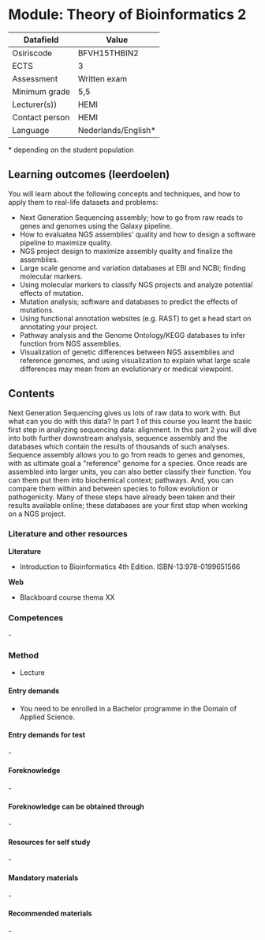 # Module: Theory of Bioinformatics 2

| Datafield  | Value |
| ------------- | ------------- |
| Osiriscode  | BFVH15THBIN2  |
| ECTS  | 3 |
| Assessment  | Written exam |
| Minimum grade  | 5,5 |
| Lecturer(s))  | HEMI |
| Contact person  | HEMI |
| Language  | Nederlands/English* |
\* depending on the student population

## Learning outcomes (leerdoelen)

You will learn about the following concepts and techniques, and how to apply them to real-life datasets and problems: 
 
- Next Generation Sequencing assembly; how to go from raw reads to genes and genomes using the Galaxy pipeline.
- How to evaluatea NGS assemblies' quality and how to design a software pipeline to maximize quality.
- NGS project design to maximize assembly quality and finalize the assemblies.
- Large scale genome and variation databases at EBI and NCBI; finding molecular markers.
- Using molecular markers to classify NGS projects and analyze potential effects of mutation.
- Mutation analysis; software and databases to predict the effects of mutations.
- Using functional annotation websites (e.g. RAST) to get a head start on annotating your project.
- Pathway analysis and the Genome Ontology/KEGG databases to infer function from NGS assemblies.
- Visualization of genetic differences between NGS assemblies and reference genomes, and using visualization to explain what large scale differences may mean from an evolutionary or medical viewpoint.


## Contents

Next Generation Sequencing gives us lots of raw data to work with. But what can you do with this data? In part 1 of this course you learnt the basic first step in analyzing sequencing data: alignment. In this part 2 you will dive into both further downstream analysis, sequence assembly and the databases which contain the results of thousands of such analyses. Sequence assembly allows you to go from reads to genes and genomes, with as ultimate goal a "reference" genome for a species. Once reads are assembled into larger units, you can also better classify their function. You can them put them into biochemical context; pathways. And, you can compare them within and between species to follow evolution or pathogenicity. Many of these steps have already been taken and their results available online; these databases are your first stop when working on a NGS project.

### Literature and other resources

**Literature**  
- Introduction to Bioinformatics 4th Edition. ISBN-13:978-0199651566

**Web**
- Blackboard course thema XX

### Competences
\-

### Method  
- Lecture

#### Entry demands 
- You need to be enrolled in a Bachelor programme in the Domain of Applied Science. 

#### Entry demands for test
\- 

#### Foreknowledge
\- 

#### Foreknowledge can be obtained through
\- 

#### Resources for self study
\-

#### Mandatory materials
\-

#### Recommended materials
\-

